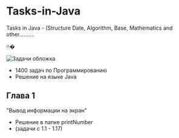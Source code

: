 # Tasks-in-Java
Tasks in Java - (Structure Date, Algorithm, Base, Mathematics and other..........

🖱�

![Задачи обложка](https://user-images.githubusercontent.com/58209188/160906144-fdc4b262-c602-4aa7-af22-902766e53b86.png)

- 1400 задач по Программированию
- Решение на языке Java

Глава 1
-
"Вывод информации на экран"

- Решение в папке printNumber 
- (задачи с 1.1 - 1.17)

